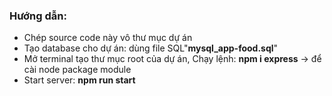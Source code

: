 

### Hướng dẫn:
- Chép source code này vô thư mục dự án
- Tạo database cho dự án: dùng file SQL"**mysql_app-food.sql**"
- Mở terminal tạo thư mục root của dự án, Chạy lệnh: **npm i express** -> để cài node package module
- Start server: **npm run start**